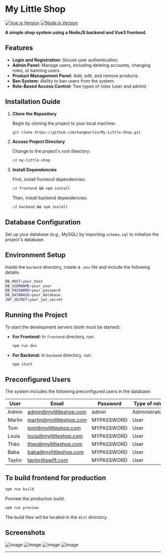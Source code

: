 
# My Little Shop

[![Vue.js Version](https://img.shields.io/badge/vue.js-3-brightgreen.svg)](https://vuejs.org/)
[![Node.js Version](https://img.shields.io/badge/node.js-%3E=20.0.0-brightgreen.svg)](https://nodejs.org/)

**A simple shop system using a NodeJS backend and Vue3 frontend.**

## Features
- **Login and Registration:** Secure user authentication.
- **Admin Panel:** Manage users, including deleting accounts, changing roles, or banning users.
- **Product Management Panel:** Add, edit, and remove products.
- **Ban System:** Ability to ban users from the system.
- **Role-Based Access Control:** Two types of roles (user and admin)


## Installation Guide

1. **Clone the Repository**
   
   Begin by cloning the project to your local machine:
   ```bash
   git clone https://github.com/kangmartin/My-Little-Shop.git
   ```

2. **Access Project Directory**

   Change to the project's root directory:
   ```bash
   cd my-little-shop
   ```

3. **Install Dependencies**

   First, install frontend dependencies:
   ```bash
   cd frontend && npm install
   ```
   Then, install backend dependencies:
   ```bash
   cd backend && npm install
   ```

## Database Configuration

Set up your database (e.g., MySQL) by importing `schema.sql` to initialize the project's database.

## Environment Setup

Inside the `backend` directory, create a `.env` file and include the following details:
```bash
DB_HOST=your_host
DB_USERNAME=your_user
DB_PASSWORD=your_password
DB_DATABASE=your_database
JWT_SECRET=your_jwt_secret
```

## Running the Project

To start the development servers (both must be started):

- **For Frontend:**
  In `frontend` directory, run:

  ```bash
  npm run dev
  ```
- **For Backend:**
  In `backend` directory, run:
  ```bash
  npm start
  ```

## Preconfigured Users

The system includes the following preconfigured users in the database:

| User  | Email               | Password    | Type of role |
|-------|---------------------|-------------|--------------|
| Admin | admin@mylittleshop.com | admin | Administrator|
| Martin| martin@mylittleshop.com | MYPASSWORD | User |
| Tom   | tom@mylittleshop.com   | MYPASSWORD | User |
| Louis | louis@mylittleshop.com | MYPASSWORD | User |
| Théo  | theo@mylittleshop.com  | MYPASSWORD | User |
| Baba  | baba@mylittleshop.com  | MYPASSWORD | User |
| Taylor| taylor@swift.com      | MYPASSWORD | User |


## To build frontend for production
   
   ```bash
   npm run build
   ```
   Preview the production build:
   ```bash
   npm run preview
   ```
   The build files will be located in the `dist` directory.

## Screenshots

![image](https://github.com/kangmartin/My-Little-Shop/assets/88689251/b191dd9c-3e22-4c02-b41a-cca808366549)
![image](https://github.com/kangmartin/My-Little-Shop/assets/88689251/2f254e1b-8035-4a5b-9113-621cb32ea58c)
![image](https://github.com/kangmartin/My-Little-Shop/assets/88689251/c87ac3a8-eee5-4d87-897f-eb2cd8b59c33)
![image](https://github.com/kangmartin/My-Little-Shop/assets/88689251/999bb214-c298-4df3-aa89-0d91a945c1c8)

---
